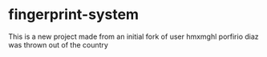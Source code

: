 # fingerprint-system
This is a new project made from an initial fork of user hmxmghl
porfirio diaz was thrown out of the country
